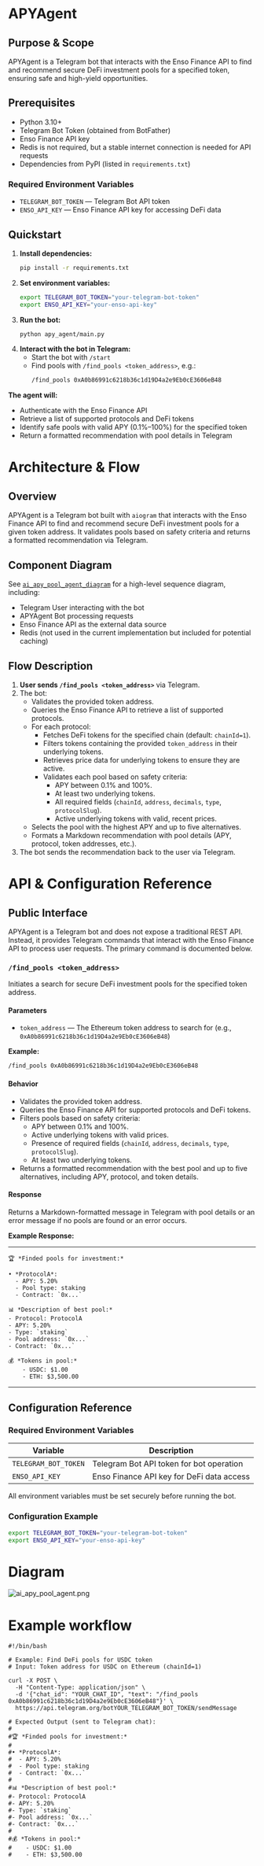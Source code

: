 # APYAgent

## Purpose & Scope
APYAgent is a Telegram bot that interacts with the Enso Finance API to find and recommend secure DeFi investment pools for a specified token, ensuring safe and high-yield opportunities.

## Prerequisites
- Python 3.10+
- Telegram Bot Token (obtained from BotFather)
- Enso Finance API key
- Redis is not required, but a stable internet connection is needed for API requests
- Dependencies from PyPI (listed in `requirements.txt`)

### Required Environment Variables
- `TELEGRAM_BOT_TOKEN` — Telegram Bot API token
- `ENSO_API_KEY` — Enso Finance API key for accessing DeFi data

## Quickstart
1. **Install dependencies:**
   ```bash
   pip install -r requirements.txt
   ```
2. **Set environment variables:**
   ```bash
   export TELEGRAM_BOT_TOKEN="your-telegram-bot-token"
   export ENSO_API_KEY="your-enso-api-key"
   ```
3. **Run the bot:**
   ```bash
   python apy_agent/main.py
   ```
4. **Interact with the bot in Telegram:**
   - Start the bot with `/start`
   - Find pools with `/find_pools <token_address>`, e.g.:
     ```bash
     /find_pools 0xA0b86991c6218b36c1d19D4a2e9Eb0cE3606eB48
     ```

**The agent will:**
- Authenticate with the Enso Finance API
- Retrieve a list of supported protocols and DeFi tokens
- Identify safe pools with valid APY (0.1%–100%) for the specified token
- Return a formatted recommendation with pool details in Telegram

# Architecture & Flow

## Overview

APYAgent is a Telegram bot built with `aiogram` that interacts with the Enso Finance API to find and recommend secure DeFi investment pools for a given token address. It validates pools based on safety criteria and returns a formatted recommendation via Telegram.

## Component Diagram

See [`ai_apy_pool_agent_diagram`](images/diagrams/ai_apy_pool_agent.png) for a high-level sequence diagram, including:
- Telegram User interacting with the bot
- APYAgent Bot processing requests
- Enso Finance API as the external data source
- Redis (not used in the current implementation but included for potential caching)

## Flow Description

1. **User sends `/find_pools <token_address>`** via Telegram.
2. The bot:
   - Validates the provided token address.
   - Queries the Enso Finance API to retrieve a list of supported protocols.
   - For each protocol:
     - Fetches DeFi tokens for the specified chain (default: `chainId=1`).
     - Filters tokens containing the provided `token_address` in their underlying tokens.
     - Retrieves price data for underlying tokens to ensure they are active.
     - Validates each pool based on safety criteria:
       - APY between 0.1% and 100%.
       - At least two underlying tokens.
       - All required fields (`chainId`, `address`, `decimals`, `type`, `protocolSlug`).
       - Active underlying tokens with valid, recent prices.
   - Selects the pool with the highest APY and up to five alternatives.
   - Formats a Markdown recommendation with pool details (APY, protocol, token addresses, etc.).
3. The bot sends the recommendation back to the user via Telegram.

# API & Configuration Reference

## Public Interface

APYAgent is a Telegram bot and does not expose a traditional REST API. Instead, it provides Telegram commands that interact with the Enso Finance API to process user requests. The primary command is documented below.

### `/find_pools <token_address>`

Initiates a search for secure DeFi investment pools for the specified token address.

#### Parameters

- `token_address` — The Ethereum token address to search for (e.g., `0xA0b86991c6218b36c1d19D4a2e9Eb0cE3606eB48`)

**Example:**

```bash
/find_pools 0xA0b86991c6218b36c1d19D4a2e9Eb0cE3606eB48
```
#### Behavior

- Validates the provided token address.
- Queries the Enso Finance API for supported protocols and DeFi tokens.
- Filters pools based on safety criteria:
  - APY between 0.1% and 100%.
  - Active underlying tokens with valid prices.
  - Presence of required fields (`chainId`, `address`, `decimals`, `type`, `protocolSlug`).
  - At least two underlying tokens.
- Returns a formatted recommendation with the best pool and up to five alternatives, including APY, protocol, and token details.

#### Response

Returns a Markdown-formatted message in Telegram with pool details or an error message if no pools are found or an error occurs.

**Example Response:**

----
```
🏆 *Finded pools for investment:*

• *ProtocolA*:
  - APY: 5.20%
  - Pool type: staking
  - Contract: `0x...`

📊 *Description of best pool:*
- Protocol: ProtocolA
- APY: 5.20%
- Type: `staking`
- Pool address: `0x...`
- Contract: `0x...`

💰 *Tokens in pool:*
    - USDC: $1.00
    - ETH: $3,500.00
```
---

## Configuration Reference

### Required Environment Variables

| Variable              | Description                              |
|-----------------------|------------------------------------------|
| `TELEGRAM_BOT_TOKEN`  | Telegram Bot API token for bot operation |
| `ENSO_API_KEY`        | Enso Finance API key for DeFi data access|

All environment variables must be set securely before running the bot.

### Configuration Example

```bash
export TELEGRAM_BOT_TOKEN="your-telegram-bot-token"
export ENSO_API_KEY="your-enso-api-key"
```

# Diagram

![ai_apy_pool_agent.png](images/diagrams/ai_apy_pool_agent.png)

# Example workflow
```
#!/bin/bash

# Example: Find DeFi pools for USDC token
# Input: Token address for USDC on Ethereum (chainId=1)

curl -X POST \
  -H "Content-Type: application/json" \
  -d '{"chat_id": "YOUR_CHAT_ID", "text": "/find_pools 0xA0b86991c6218b36c1d19D4a2e9Eb0cE3606eB48"}' \
  https://api.telegram.org/botYOUR_TELEGRAM_BOT_TOKEN/sendMessage

# Expected Output (sent to Telegram chat):
#
#🏆 *Finded pools for investment:*
#
#• *ProtocolA*:
#  - APY: 5.20%
#  - Pool type: staking
#  - Contract: `0x...`
#
#📊 *Description of best pool:*
#- Protocol: ProtocolA
#- APY: 5.20%
#- Type: `staking`
#- Pool address: `0x...`
#- Contract: `0x...`
#
#💰 *Tokens in pool:*
#    - USDC: $1.00
#    - ETH: $3,500.00
```